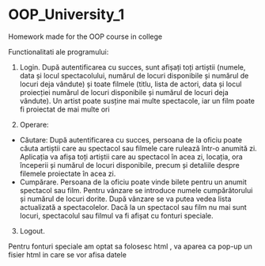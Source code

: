 # OOP_University_1
Homework made for the OOP course in college

Functionalitati ale programului:

1. Login. După autentificarea cu succes, sunt afișați toți artiștii (numele, data și locul
spectacolului, numărul de locuri disponibile și numărul de locuri deja vândute) și toate filmele
(titlu, lista de actori, data și locul proiecției numărul de locuri disponibile și numărul de locuri
deja vândute). Un artist poate susține mai multe spectacole, iar un film poate fi proiectat de
mai multe ori

2. Operare:
- Căutare: După autentificarea cu succes, persoana de la oficiu poate căuta artiștii care
au spectacol sau filmele care rulează într-o anumită zi. Aplicația va afișa toți artiștii
care au spectacol în acea zi, locația, ora începerii și numărul de locuri disponibile,
precum și detaliile despre filemele proiectate în acea zi.
- Cumpărare. Persoana de la oficiu poate vinde bilete pentru un anumit spectacol sau
film. Pentru vânzare se introduce numele cumpărătorului și numărul de locuri dorite.
După vânzare se va putea vedea lista actualizată a spectacolelor. Dacă la un spectacol
sau film nu mai sunt locuri, spectacolul sau filmul va fi afișat cu fonturi speciale.

3. Logout.

Pentru fonturi speciale am optat sa folosesc html , va aparea ca pop-up un fisier html in care se vor afisa datele

